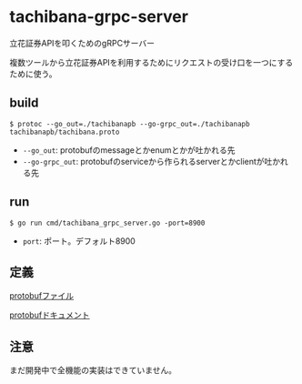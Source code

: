 # tachibana-grpc-server

立花証券APIを叩くためのgRPCサーバー

複数ツールから立花証券APIを利用するためにリクエストの受け口を一つにするために使う。

## build

`$ protoc --go_out=./tachibanapb --go-grpc_out=./tachibanapb tachibanapb/tachibana.proto`

* `--go_out`: protobufのmessageとかenumとかが吐かれる先
* `--go-grpc_out`: protobufのserviceから作られるserverとかclientが吐かれる先

## run

`$ go run cmd/tachibana_grpc_server.go -port=8900`

* `port`: ポート。デフォルト8900

## 定義

[protobufファイル](./tachibanaspb/tachibana.proto)

[protobufドキュメント](https://tsuchinaga.gitlab.io/tachibana-grpc-server/#tachibanapb.TachibanaService)

## 注意

まだ開発中で全機能の実装はできていません。

[//]: # ([github.com/tsuchinaga/tachibana-grpc-server]&#40;https://github.com/tsuchinaga/tachibana-grpc-server&#41; にミラーリングしていますが、オリジナルは [gitlab.com/tsuchinaga/tachibana-grpc-server]&#40;https://gitlab.com/tsuchinaga/tachibana-grpc-server&#41; にあります。)
